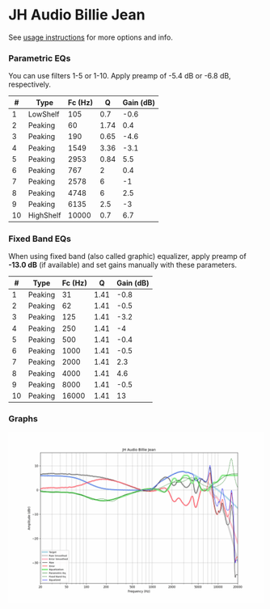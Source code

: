 # JH Audio Billie Jean
See [usage instructions](https://github.com/jaakkopasanen/AutoEq#usage) for more options and info.

### Parametric EQs
You can use filters 1-5 or 1-10. Apply preamp of -5.4 dB or -6.8 dB, respectively.

|   # | Type      |   Fc (Hz) |    Q |   Gain (dB) |
|-----|-----------|-----------|------|-------------|
|   1 | LowShelf  |       105 | 0.7  |        -0.6 |
|   2 | Peaking   |        60 | 1.74 |         0.4 |
|   3 | Peaking   |       190 | 0.65 |        -4.6 |
|   4 | Peaking   |      1549 | 3.36 |        -3.1 |
|   5 | Peaking   |      2953 | 0.84 |         5.5 |
|   6 | Peaking   |       767 | 2    |         0.4 |
|   7 | Peaking   |      2578 | 6    |        -1   |
|   8 | Peaking   |      4748 | 6    |         2.5 |
|   9 | Peaking   |      6135 | 2.5  |        -3   |
|  10 | HighShelf |     10000 | 0.7  |         6.7 |

### Fixed Band EQs
When using fixed band (also called graphic) equalizer, apply preamp of **-13.0 dB** (if available) and set gains manually with these parameters.

|   # | Type    |   Fc (Hz) |    Q |   Gain (dB) |
|-----|---------|-----------|------|-------------|
|   1 | Peaking |        31 | 1.41 |        -0.8 |
|   2 | Peaking |        62 | 1.41 |        -0.5 |
|   3 | Peaking |       125 | 1.41 |        -3.2 |
|   4 | Peaking |       250 | 1.41 |        -4   |
|   5 | Peaking |       500 | 1.41 |        -0.4 |
|   6 | Peaking |      1000 | 1.41 |        -0.5 |
|   7 | Peaking |      2000 | 1.41 |         2.3 |
|   8 | Peaking |      4000 | 1.41 |         4.6 |
|   9 | Peaking |      8000 | 1.41 |        -0.5 |
|  10 | Peaking |     16000 | 1.41 |        13   |

### Graphs
![](./JH%20Audio%20Billie%20Jean.png)
